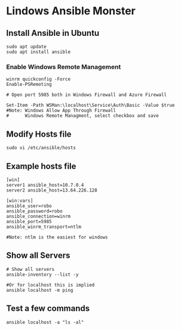 # Lindows Ansible Monster

## Install Ansible in Ubuntu
```
sudo apt update
sudo apt install ansible
```

### Enable Windows Remote Management 
```
winrm quickconfig -Force
Enable-PSRemoting

# Open port 5985 both in Windows Firewall and Azure Firewall

Set-Item -Path WSMan:\localhost\Service\Auth\Basic -Value $true
#Note: Windows Allow App Through Firewall
#      Windows Remote Managment, select checkbox and save
```

## Modify Hosts file
```
sudo vi /etc/ansible/hosts
```

## Example hosts file
```
[win]
server1 ansible_host=10.7.0.4
server2 ansible_host=13.64.226.128

[win:vars]
ansible_user=robo
ansible_password=robo
ansible_connection=winrm
ansible_port=5985
ansible_winrm_transport=ntlm

#Note: ntlm is the easiest for windows
```

## Show all Servers
```
# Show all servers
ansible-inventory --list -y

#Or for localhost this is implied 
ansible localhost -m ping
```

## Test a few commands
```
ansible localhost -a "ls -al"
```








